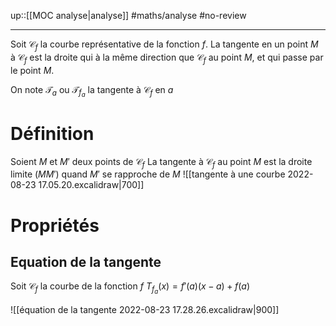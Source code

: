 up::[[MOC analyse|analyse]]
#maths/analyse #no-review 

----
Soit $\mathscr{C}_f$ la courbe représentative de la fonction $f$.
La tangente en un point $M$ à $\mathscr{C}_f$ est la droite qui à la même direction que $\mathscr{C}_{f}$ au point $M$, et qui passe par le point $M$.

On note $\mathcal{T}_a$ ou $\mathcal{T}_{f_{a}}$ la tangente à $\mathscr{C}_{f}$ en $a$

# Définition

Soient $M$ et $M'$ deux points de $\mathscr{C}_{f}$
La tangente à $\mathscr{C}_{f}$ au point $M$ est la droite limite $(MM')$ quand $M'$ se rapproche de $M$
![[tangente à une courbe 2022-08-23 17.05.20.excalidraw|700]]

# Propriétés

## Equation de la tangente
Soit $\mathscr{C}_{f}$ la courbe de la fonction $f$
$T_{f_{a}}(x) = f'(a)(x-a)+f(a)$

![[équation de la tangente 2022-08-23 17.28.26.excalidraw|900]]

